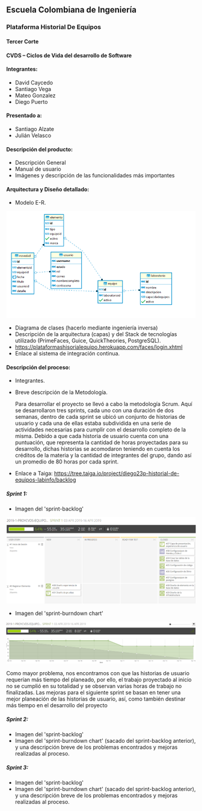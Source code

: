 ## Escuela Colombiana de Ingeniería

### Plataforma Historial De Equipos

#### Tercer Corte
#### CVDS – Ciclos de Vida del desarrollo de Software
#### Integrantes: 
* David Caycedo 
* Santiago Vega 
* Mateo Gonzalez 
* Diego Puerto
#### Presentado a:
* Santiago Alzate
* Julián Velasco
#### Descripción del producto:
* Descripción General
* Manual de usuario
* Imágenes y descripción de las funcionalidades más importantes
#### Arquitectura y Diseño detallado:
* Modelo E-R.

![](https://github.com/eci-cdvs-final/PlataformaHistorialDeEquipos/blob/master/img/ModeloE-R.PNG) 

* Diagrama de clases (hacerlo mediante ingeniería inversa)
* Descripción de la arquitectura (capas) y del Stack de tecnologías utilizado (PrimeFaces, Guice, QuickTheories, PostgreSQL).
* https://plataformashisorialequipo.herokuapp.com/faces/login.xhtml
* Enlace al sistema de integración continua.
#### Descripción del proceso:
* Integrantes.
* Breve descripción de la Metodología.

   Para desarrollar el proyecto se llevó a cabo la metodología Scrum. Aquí se desarrollaron tres sprints, cada uno con una duración de dos semanas, dentro de cada sprint se ubicó un conjunto de historias de usuario y cada una de ellas estaba subdividida en una serie de actividades necesarias para cumplir con el desarrollo completo de la misma.
   Debido a que cada historia de usuario cuenta con una puntuación, que representa la cantidad de horas proyectadas para su desarrollo, dichas historias se acomodaron teniendo en cuenta los créditos de la materia y la cantidad de integrantes del grupo, dando así un promedio de 80 horas por cada sprint.
* Enlace a Taiga: https://tree.taiga.io/project/diego23p-historial-de-equipos-labinfo/backlog
##### Sprint 1:

* Imagen del 'sprint-backlog'

![](https://github.com/eci-cdvs-final/PlataformaHistorialDeEquipos/blob/master/img/Sprint1_backlog.png)

* Imagen del 'sprint-burndown chart'

![](https://github.com/eci-cdvs-final/PlataformaHistorialDeEquipos/blob/master/img/Sprint1_burndown.png)
   
   Como mayor problema, nos encontramos con que las historias de usuario requerían más tiempo del planeado, por ello, el trabajo proyectado al inicio no se cumplió en su totalidad y se observan varias horas de trabajo no finalizadas.
   Las mejoras para el siguiente sprint se basan en tener una mejor planeación de las historias de usuario, así, como también destinar más tiempo en el desarrollo del proyecto
##### Sprint 2:
* Imagen del 'sprint-backlog'
* Imagen del 'sprint-burndown chart' (sacado del sprint-backlog anterior), y una descripción breve de los problemas encontrados y mejoras realizadas al proceso.
##### Sprint 3:
* Imagen del 'sprint-backlog'
* Imagen del 'sprint-burndown chart' (sacado del sprint-backlog anterior), y una descripción breve de los problemas encontrados y mejoras realizadas al proceso.
